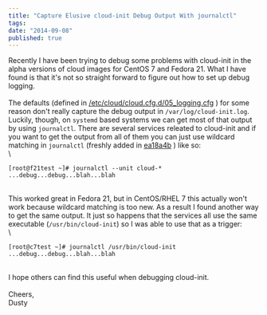 ```yaml
---
title: "Capture Elusive cloud-init Debug Output With journalctl"
tags:
date: "2014-09-08"
published: true
---
```


Recently I have been trying to debug some problems with cloud-init in
the alpha versions of cloud images for CentOS 7 and Fedora 21. What I
have found is that it's not so straight forward to figure out how to set
up debug logging.\
\
The defaults (defined in
[/etc/cloud/cloud.cfg.d/05_logging.cfg](/2014-09-08/05_logging.cfg) )
for some reason don't really capture the debug output in
`/var/log/cloud-init.log`. Luckily, though, on `systemd` based systems
we can get most of that output by using `journalctl`. There are several
services releated to cloud-init and if you want to get the output from
all of them you can just use wildcard matching in `journalctl` (freshly
added in
[ea18a4b](http://cgit.freedesktop.org/systemd/systemd/commit/?id=ea18a4b57e2bb94af7b3ecb7abdaec40e9f485f0)
) like so:\
\

```nohighlight
[root@f21test ~]# journalctl --unit cloud-*
...debug...debug...blah...blah
```

\
This worked great in Fedora 21, but in CentOS/RHEL 7 this actually won't
work because wildcard matching is too new. As a result I found another
way to get the same output. It just so happens that the services all use
the same executable (`/usr/bin/cloud-init`) so I was able to use that as
a trigger:\
\

```nohighlight
[root@c7test ~]# journalctl /usr/bin/cloud-init
...debug...debug...blah...blah
```

\
I hope others can find this useful when debugging cloud-init.\
\
Cheers,\
Dusty
